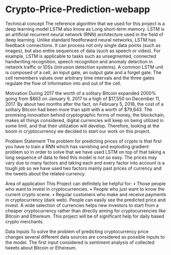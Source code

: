 # Crypto-Price-Prediction-webapp

Technical concept
The reference algorithm that we used for this project is a deep learning model LSTM also know as Long short-term memory. LSTM is an artificial recurrent neural network (RNN) architecture used in the field of deep learning. Unlike standard feedforward neural networks, LSTM has feedback connections. It can process not only single data points (such as images), but also entire sequences of data (such as speech or video). For example, LSTM is applicable to tasks such as unsegmented, connected handwriting recognition, speech recognition and anomaly detection in network traffic or IDSs (intrusion detection systems).
A common LSTM unit is composed of a cell, an input gate, an output gate and a forget gate. The cell remembers values over arbitrary time intervals and the three gates regulate the flow of information into and out of the cell. 

Motivation
During 2017 the worth of a solitary Bitcoin expanded 2000% going from $863 on January 9, 2017 to a high of $17,550 on December 11, 2017. By about two months after the fact, on February 5, 2018, the cost of a solitary Bitcoin had been more than split with a worth of $79,643. The promising innovation behind cryptographic forms of money, the blockchain, makes all things considered, digital currencies will keep on being utilized in some limit, and that their utilization will develop.
Therefore, looking at the boom in cryptocurrency we decided to start our work on this project.


Problem Statement
The problem for predicting prices of crypto is that first you have to train a RNN which has vanishing and exploding gradient problem so in order to solve that we have used LSTM on top of that taking a long sequence of data to feed this model is not so easy. The prices may vary due to many factors and taking each and every factor into account is a tough job so we have used two factors mainly past prices of currency and the tweets about the related currency.
 




Area of application
This Project can definitely be helpful for:
 •                  Those people who want to invest in cryptocurrencies.
•                  People who just want to know the current crypto scene.
•                  Regular customers who make and receive payments in cryptocurrency (dark web).
 People can easily see the predicted price and invest. A wide selection of currencies helps new investors to start from a cheaper cryptocurrency rather than directly aiming for cryptocurrencies like Bitcoin and Ethereum. This project will be of significant help for daily based crypto merchants. 

Data Inputs
To solve the problem of predicting cryptocurrency price changes several different data sources are considered as possible inputs to the model. The first input considered is sentiment analysis of collected tweets about Bitcoin or Ethereum.
